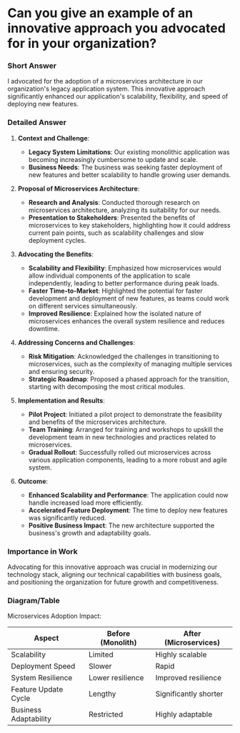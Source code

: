 # Can you give an example of an innovative approach you advocated for in your organization?

### Short Answer
I advocated for the adoption of a microservices architecture in our organization's legacy application system. This innovative approach significantly enhanced our application's scalability, flexibility, and speed of deploying new features.

### Detailed Answer
1. **Context and Challenge**:
    - **Legacy System Limitations**: Our existing monolithic application was becoming increasingly cumbersome to update and scale.
    - **Business Needs**: The business was seeking faster deployment of new features and better scalability to handle growing user demands.

2. **Proposal of Microservices Architecture**:
    - **Research and Analysis**: Conducted thorough research on microservices architecture, analyzing its suitability for our needs.
    - **Presentation to Stakeholders**: Presented the benefits of microservices to key stakeholders, highlighting how it could address current pain points, such as scalability challenges and slow deployment cycles.

3. **Advocating the Benefits**:
    - **Scalability and Flexibility**: Emphasized how microservices would allow individual components of the application to scale independently, leading to better performance during peak loads.
    - **Faster Time-to-Market**: Highlighted the potential for faster development and deployment of new features, as teams could work on different services simultaneously.
    - **Improved Resilience**: Explained how the isolated nature of microservices enhances the overall system resilience and reduces downtime.

4. **Addressing Concerns and Challenges**:
    - **Risk Mitigation**: Acknowledged the challenges in transitioning to microservices, such as the complexity of managing multiple services and ensuring security.
    - **Strategic Roadmap**: Proposed a phased approach for the transition, starting with decomposing the most critical modules.

5. **Implementation and Results**:
    - **Pilot Project**: Initiated a pilot project to demonstrate the feasibility and benefits of the microservices architecture.
    - **Team Training**: Arranged for training and workshops to upskill the development team in new technologies and practices related to microservices.
    - **Gradual Rollout**: Successfully rolled out microservices across various application components, leading to a more robust and agile system.

6. **Outcome**:
    - **Enhanced Scalability and Performance**: The application could now handle increased load more efficiently.
    - **Accelerated Feature Deployment**: The time to deploy new features was significantly reduced.
    - **Positive Business Impact**: The new architecture supported the business's growth and adaptability goals.

### Importance in Work
Advocating for this innovative approach was crucial in modernizing our technology stack, aligning our technical capabilities with business goals, and positioning the organization for future growth and competitiveness.

### Diagram/Table
Microservices Adoption Impact:

| Aspect                 | Before (Monolith)         | After (Microservices)    |
|------------------------|---------------------------|--------------------------|
| Scalability            | Limited                   | Highly scalable          |
| Deployment Speed       | Slower                    | Rapid                    |
| System Resilience      | Lower resilience          | Improved resilience      |
| Feature Update Cycle   | Lengthy                   | Significantly shorter    |
| Business Adaptability  | Restricted                | Highly adaptable         |